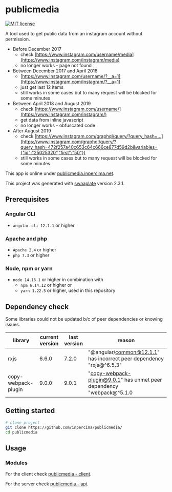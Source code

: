 # publicmedia

[![MIT license](https://img.shields.io/badge/license-MIT-blue.svg)](./LICENSE.md)

A tool used to get public data from an instagram account without permission.

* Before December 2017
  * check [https://www.instagram.com/username/media](https://www.instagram.com/instagram/media)
  * no longer works - page not found
* Between December 2017 and April 2018
  * [https://www.instagram.com/username/?__a=1](https://www.instagram.com/instagram/?__a=1)
  * just get last 12 items
  * still works in some cases but to many request will be blocked for some minutes
* Between April 2018 and August 2019
  * check [https://www.instagram.com/username/](https://www.instagram.com/instagram/)
  * get data from inline javascript
  * no longer works - obfuscated code
* After August 2019
  * check [https://www.instagram.com/graphql/query/?query_hash=...](https://www.instagram.com/graphql/query/?query_hash=472f257a40c653c64c666ce877d59d2b&variables={"id":"25025320","first":"50"})
  * still works in some cases but to many request will be blocked for some minutes

This app is online under [publicmedia.inpercima.net](http://publicmedia.inpercima.net).

This project was generated with [swaaplate](https://github.com/inpercima/swaaplate) version 2.3.1.

## Prerequisites

### Angular CLI

* `angular-cli 12.1.1` or higher

### Apache and php

* `Apache 2.4` or higher
* `php 7.3` or higher

### Node, npm or yarn

* `node 14.16.1` or higher in combination with
  * `npm 6.14.12` or higher or
  * `yarn 1.22.5` or higher, used in this repository

## Dependency check

Some libraries could not be updated b/c of peer dependencies or knowing issues.

| library    | current version | last version | reason |
| ---------- | --------------- | ------------ | ------ |
| rxjs       | 6.6.0           | 7.2.0        | "@angular/common@12.1.1" has incorrect peer dependency "rxjs@^6.5.3" |
| copy-webpack-plugin | 9.0.0  | 9.0.1        | "copy-webpack-plugin@9.0.1" has unmet peer dependency "webpack@^5.1.0 |

## Getting started

```bash
# clone project
git clone https://github.com/inpercima/publicmedia/
cd publicmedia
```

## Usage

### Modules

For the client check [publicmedia - client](./client).

For the server check [publicmedia - api](./api).
